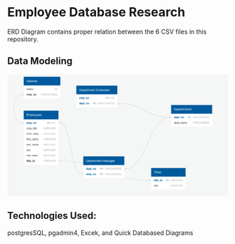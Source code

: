 # Employee Database Research

ERD Diagram contains proper relation between the 6 CSV files in this repository. 

## Data Modeling
![ERD](employeeSQL/ERD.png)


## Technologies Used:
postgresSQL, pgadmin4, Excek, and Quick Databased Diagrams
